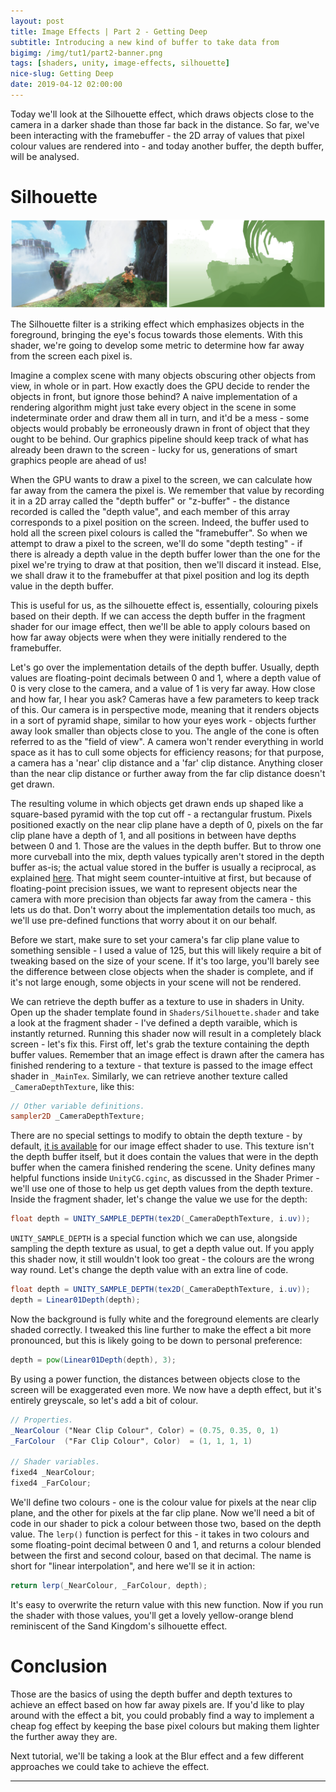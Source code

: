 ```yaml
---
layout: post
title: Image Effects | Part 2 - Getting Deep
subtitle: Introducing a new kind of buffer to take data from
bigimg: /img/tut1/part2-banner.png
tags: [shaders, unity, image-effects, silhouette]
nice-slug: Getting Deep
date: 2019-04-12 02:00:00
---
```


Today we'll look at the Silhouette effect, which draws objects close to the camera in a darker shade than those far back in the distance. So far, we've been interacting with the framebuffer - the 2D array of values that pixel colour values are rendered into - and today another buffer, the depth buffer, will be analysed.

# Silhouette

![Silhouette](/img/tut1/part2-silhouette.png)

The Silhouette filter is a striking effect which emphasizes objects in the foreground, bringing the eye's focus towards those elements. With this shader, we're going to develop some metric to determine how far away from the screen each pixel is.

Imagine a complex scene with many objects obscuring other objects from view, in whole or in part. How exactly does the GPU decide to render the objects in front, but ignore those behind? A naive implementation of a rendering algorithm might just take every object in the scene in some indeterminate order and draw them all in turn, and it'd be a mess - some objects would probably be erroneously drawn in front of object that they ought to be behind. Our graphics pipeline should keep track of what has already been drawn to the screen - lucky for us, generations of smart graphics people are ahead of us!

When the GPU wants to draw a pixel to the screen, we can calculate how far away from the camera the pixel is. We remember that value by recording it in a 2D array called the "depth buffer" or "z-buffer" - the distance recorded is called the "depth value", and each member of this array corresponds to a pixel position on the screen. Indeed, the buffer used to hold all the screen pixel colours is called the "framebuffer". So when we attempt to draw a pixel to the screen, we'll do some "depth testing" - if there is already a depth value in the depth buffer lower than the one for the pixel we're trying to draw at that position, then we'll discard it instead. Else, we shall draw it to the framebuffer at that pixel position and log its depth value in the depth buffer.

This is useful for us, as the silhouette effect is, essentially, colouring pixels based on their depth. If we can access the depth buffer in the fragment shader for our image effect, then we'll be able to apply colours based on how far away objects were when they were initially rendered to the framebuffer.

Let's go over the implementation details of the depth buffer. Usually, depth values are floating-point decimals between 0 and 1, where a depth value of 0 is very close to the camera, and a value of 1 is very far away. How close and how far, I hear you ask? Cameras have a few parameters to keep track of this. Our camera is in perspective mode, meaning that it renders objects in a sort of pyramid shape, similar to how your eyes work - objects further away look smaller than objects close to you. The angle of the cone is often referred to as the "field of view". A camera won't render everything in world space as it has to cull some objects for efficiency reasons; for that purpose, a camera has a 'near' clip distance and a 'far' clip distance. Anything closer than the near clip distance or further away from the far clip distance doesn't get drawn. 

The resulting volume in which objects get drawn ends up shaped like a square-based pyramid with the top cut off - a rectangular frustum. Pixels positioned exactly on the near clip plane have a depth of 0, pixels on the far clip plane have a depth of 1, and all positions in between have depths between 0 and 1. Those are the values in the depth buffer. But to throw one more curveball into the mix, depth values typically aren't stored in the depth buffer as-is; the actual value stored in the buffer is usually a reciprocal, as explained [here](https://developer.nvidia.com/content/depth-precision-visualized). That might seem counter-intuitive at first, but because of floating-point precision issues, we want to represent objects near the camera with more precision than objects far away from the camera - this lets us do that. Don't worry about the implementation details too much, as we'll use pre-defined functions that worry about it on our behalf.

Before we start, make sure to set your camera's far clip plane value to something sensible - I used a value of 125, but this will likely require a bit of tweaking based on the size of your scene. If it's too large, you'll barely see the difference between close objects when the shader is complete, and if it's not large enough, some objects in your scene will not be rendered.

We can retrieve the depth buffer as a texture to use in shaders in Unity. Open up the shader template found in `Shaders/Silhouette.shader` and take a look at the fragment shader - I've defined a depth varaible, which is instantly returned. Running this shader now will result in a completely black screen - let's fix this. First off, let's grab the texture containing the depth buffer values. Remember that an image effect is drawn after the camera has finished rendering to a texture - that texture is passed to the image effect shader in `_MainTex`. Similarly, we can retrieve another texture called `_CameraDepthTexture`, like this:

~~~glsl
// Other variable definitions.
sampler2D _CameraDepthTexture;
~~~

There are no special settings to modify to obtain the depth texture - by default, [it is available](https://docs.unity3d.com/Manual/SL-CameraDepthTexture.html) for our image effect shader to use. This texture isn't the depth buffer itself, but it does contain the values that were in the depth buffer when the camera finished rendering the scene. Unity defines many helpful functions inside `UnityCG.cginc`, as discussed in the Shader Primer - we'll use one of those to help us get depth values from the depth texture. Inside the fragment shader, let's change the value we use for the depth:

~~~glsl
float depth = UNITY_SAMPLE_DEPTH(tex2D(_CameraDepthTexture, i.uv));
~~~

`UNITY_SAMPLE_DEPTH` is a special function which we can use, alongside sampling the depth texture as usual, to get a depth value out. If you apply this shader now, it still wouldn't look too great - the colours are the wrong way round. Let's change the depth value with an extra line of code.

~~~glsl
float depth = UNITY_SAMPLE_DEPTH(tex2D(_CameraDepthTexture, i.uv));
depth = Linear01Depth(depth);
~~~

Now the background is fully white and the foreground elements are clearly shaded correctly. I tweaked this line further to make the effect a bit more pronounced, but this is likely going to be down to personal preference:

~~~glsl
depth = pow(Linear01Depth(depth), 3);
~~~

By using a power function, the distances between objects close to the screen will be exaggerated even more. We now have a depth effect, but it's entirely greyscale, so let's add a bit of colour.

~~~glsl
// Properties.
_NearColour ("Near Clip Colour", Color) = (0.75, 0.35, 0, 1)
_FarColour  ("Far Clip Colour", Color)  = (1, 1, 1, 1)

// Shader variables.
fixed4 _NearColour;
fixed4 _FarColour;
~~~

We'll define two colours - one is the colour value for pixels at the near clip plane, and the other for pixels at the far clip plane. Now we'll need a bit of code in our shader to pick a colour between those two, based on the depth value. The `lerp()` function is perfect for this - it takes in two colours and some floating-point decimal between 0 and 1, and returns a colour blended between the first and second colour, based on that decimal. The name is short for "linear interpolation", and here we'll se it in action:

~~~glsl
return lerp(_NearColour, _FarColour, depth);
~~~

It's easy to overwrite the return value with this new function. Now if you run the shader with those values, you'll get a lovely yellow-orange blend reminiscent of the Sand Kingdom's silhouette effect.

# Conclusion

Those are the basics of using the depth buffer and depth textures to achieve an effect based on how far away pixels are. If you'd like to play around with the effect a bit, you could probably find a way to implement a cheap fog effect by keeping the base pixel colours but making them lighter the further away they are.

Next tutorial, we'll be taking a look at the Blur effect and a few different approaches we could take to achieve the effect.

<hr/>
